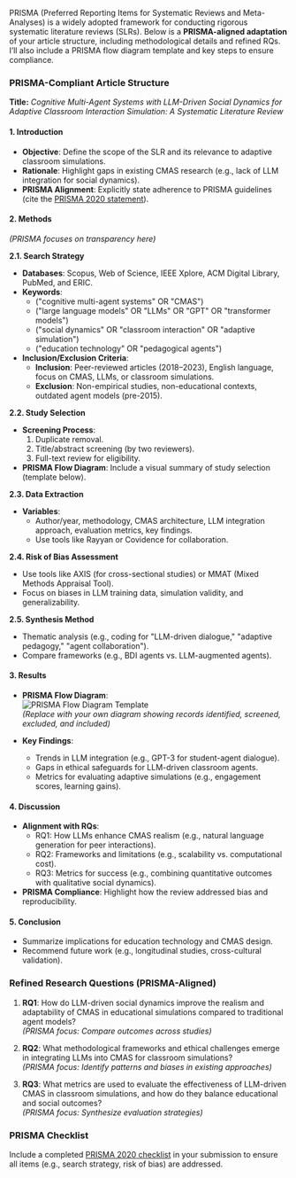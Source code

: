 PRISMA (Preferred Reporting Items for Systematic Reviews and Meta-Analyses) is a widely adopted framework for conducting rigorous systematic literature reviews (SLRs). Below is a **PRISMA-aligned adaptation** of your article structure, including methodological details and refined RQs. I’ll also include a PRISMA flow diagram template and key steps to ensure compliance.

### **PRISMA-Compliant Article Structure**  
**Title:** *Cognitive Multi-Agent Systems with LLM-Driven Social Dynamics for Adaptive Classroom Interaction Simulation: A Systematic Literature Review*  

#### **1. Introduction**  
- **Objective**: Define the scope of the SLR and its relevance to adaptive classroom simulations.  
- **Rationale**: Highlight gaps in existing CMAS research (e.g., lack of LLM integration for social dynamics).  
- **PRISMA Alignment**: Explicitly state adherence to PRISMA guidelines (cite the [PRISMA 2020 statement](https://prisma-statement.org/)).  

#### **2. Methods**  
*(PRISMA focuses on transparency here)*  

**2.1. Search Strategy**  
- **Databases**: Scopus, Web of Science, IEEE Xplore, ACM Digital Library, PubMed, and ERIC.  
- **Keywords**:  
  - ("cognitive multi-agent systems" OR "CMAS")  
  - ("large language models" OR "LLMs" OR "GPT" OR "transformer models")  
  - ("social dynamics" OR "classroom interaction" OR "adaptive simulation")  
  - ("education technology" OR "pedagogical agents")  
- **Inclusion/Exclusion Criteria**:  
  - **Inclusion**: Peer-reviewed articles (2018–2023), English language, focus on CMAS, LLMs, or classroom simulations.  
  - **Exclusion**: Non-empirical studies, non-educational contexts, outdated agent models (pre-2015).  

**2.2. Study Selection**  
- **Screening Process**:  
  1. Duplicate removal.  
  2. Title/abstract screening (by two reviewers).  
  3. Full-text review for eligibility.  
- **PRISMA Flow Diagram**: Include a visual summary of study selection (template below).  

**2.3. Data Extraction**  
- **Variables**:  
  - Author/year, methodology, CMAS architecture, LLM integration approach, evaluation metrics, key findings.  
  - Use tools like Rayyan or Covidence for collaboration.  

**2.4. Risk of Bias Assessment**  
- Use tools like AXIS (for cross-sectional studies) or MMAT (Mixed Methods Appraisal Tool).  
- Focus on biases in LLM training data, simulation validity, and generalizability.  

**2.5. Synthesis Method**  
- Thematic analysis (e.g., coding for "LLM-driven dialogue," "adaptive pedagogy," "agent collaboration").  
- Compare frameworks (e.g., BDI agents vs. LLM-augmented agents).  

#### **3. Results**  
- **PRISMA Flow Diagram**:  
  ![PRISMA Flow Diagram Template](https://prisma-statement.org/wp-content/uploads/2023/03/PRISMA-2020-Flow-Diagram-2x2.png)  
  *(Replace with your own diagram showing records identified, screened, excluded, and included)*  

- **Key Findings**:  
  - Trends in LLM integration (e.g., GPT-3 for student-agent dialogue).  
  - Gaps in ethical safeguards for LLM-driven classroom agents.  
  - Metrics for evaluating adaptive simulations (e.g., engagement scores, learning gains).  

#### **4. Discussion**  
- **Alignment with RQs**:  
  - RQ1: How LLMs enhance CMAS realism (e.g., natural language generation for peer interactions).  
  - RQ2: Frameworks and limitations (e.g., scalability vs. computational cost).  
  - RQ3: Metrics for success (e.g., combining quantitative outcomes with qualitative social dynamics).  
- **PRISMA Compliance**: Highlight how the review addressed bias and reproducibility.  

#### **5. Conclusion**  
- Summarize implications for education technology and CMAS design.  
- Recommend future work (e.g., longitudinal studies, cross-cultural validation).  

### **Refined Research Questions (PRISMA-Aligned)**  
1. **RQ1**: How do LLM-driven social dynamics improve the realism and adaptability of CMAS in educational simulations compared to traditional agent models?  
   *(PRISMA focus: Compare outcomes across studies)*  

2. **RQ2**: What methodological frameworks and ethical challenges emerge in integrating LLMs into CMAS for classroom simulations?  
   *(PRISMA focus: Identify patterns and biases in existing approaches)*  

3. **RQ3**: What metrics are used to evaluate the effectiveness of LLM-driven CMAS in classroom simulations, and how do they balance educational and social outcomes?  
   *(PRISMA focus: Synthesize evaluation strategies)*  

### **PRISMA Checklist**  
Include a completed [PRISMA 2020 checklist](https://prisma-statement.org/documents/PRISMA2020Checklist.docx) in your submission to ensure all items (e.g., search strategy, risk of bias) are addressed.  


